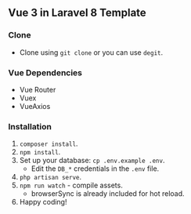 ## Vue 3 in Laravel 8 Template

### Clone
- Clone using `git clone` or you can use `degit`.

### Vue Dependencies
- Vue Router
- Vuex
- VueAxios

### Installation
1. `composer install`.
2. `npm install`.
3. Set up your database: `cp .env.example .env`.
    - Edit the `DB_*` credentials in the `.env` file.
4. `php artisan serve`.
5. `npm run watch` - compile assets.
    - browserSync is already included for hot reload.
6. Happy coding!
